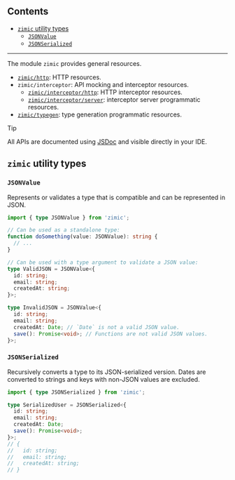 ## Contents <!-- omit from toc -->

- [`zimic` utility types](#zimic-utility-types)
  - [`JSONValue`](#jsonvalue)
  - [`JSONSerialized`](#jsonserialized)

---

The module `zimic` provides general resources.

- [`zimic/http`](https://github.com/zimicjs/zimic/wiki/API-reference:-`zimic`-http): HTTP resources.
- `zimic/interceptor`: API mocking and interceptor resources.
  - [`zimic/interceptor/http`](https://github.com/zimicjs/zimic/wiki/API-reference:-`zimic`-interceptor-http): HTTP
    interceptor resources.
  - [`zimic/interceptor/server`](https://github.com/zimicjs/zimic/wiki/API-reference:-`zimic`-interceptor-server):
    interceptor server programmatic resources.
- [`zimic/typegen`](https://github.com/zimicjs/zimic/wiki/API-reference:-`zimic`-typegen): type generation programmatic
  resources.

> [!TIP]
>
> All APIs are documented using [JSDoc](https://jsdoc.app) and visible directly in your IDE.

## `zimic` utility types

### `JSONValue`

Represents or validates a type that is compatible and can be represented in JSON.

```ts
import { type JSONValue } from 'zimic';

// Can be used as a standalone type:
function doSomething(value: JSONValue): string {
  // ...
}

// Can be used with a type argument to validate a JSON value:
type ValidJSON = JSONValue<{
  id: string;
  email: string;
  createdAt: string;
}>;

type InvalidJSON = JSONValue<{
  id: string;
  email: string;
  createdAt: Date; // `Date` is not a valid JSON value.
  save(): Promise<void>; // Functions are not valid JSON values.
}>;
```

### `JSONSerialized`

Recursively converts a type to its JSON-serialized version. Dates are converted to strings and keys with non-JSON values
are excluded.

```ts
import { type JSONSerialized } from 'zimic';

type SerializedUser = JSONSerialized<{
  id: string;
  email: string;
  createdAt: Date;
  save(): Promise<void>;
}>;
// {
//   id: string;
//   email: string;
//   createdAt: string;
// }
```
